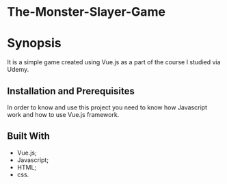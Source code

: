 # The-Monster-Slayer-Game
Synopsis
========
It is a simple game created using Vue.js as a part of the course I studied via Udemy.

Installation and Prerequisites
------------------------------
In order to know and use this project you need to know how Javascript work and how to use Vue.js framework.

Built With
----------
* Vue.js;
* Javascript;
* HTML;
* css.
